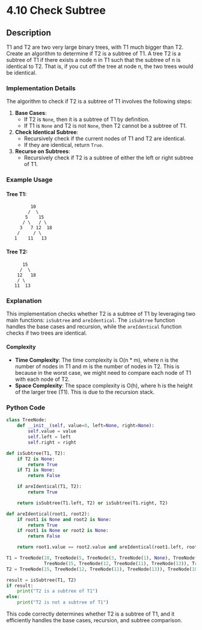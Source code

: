# 4.10 Check Subtree

## Description
T1 and T2 are two very large binary trees, with T1 much bigger than T2. Create an algorithm to determine if T2 is a subtree of T1. A tree T2 is a subtree of T1 if there exists a node n in T1 such that the subtree of n is identical to T2. That is, if you cut off the tree at node n, the two trees would be identical.

### Implementation Details
The algorithm to check if T2 is a subtree of T1 involves the following steps:

1. **Base Cases**:
   - If T2 is `None`, then it is a subtree of T1 by definition.
   - If T1 is `None` and T2 is not `None`, then T2 cannot be a subtree of T1.
2. **Check Identical Subtree**:
   - Recursively check if the current nodes of T1 and T2 are identical.
   - If they are identical, return `True`.
3. **Recurse on Subtrees**:
   - Recursively check if T2 is a subtree of either the left or right subtree of T1.

### Example Usage
#### Tree T1:
             10
            /  \
           5    15
          / \   / \
         3   7 12  18
        /     / \
       1    11   13

#### Tree T2:
          15
         /  \
        12   18
        / \
       11  13


### Explanation
This implementation checks whether T2 is a subtree of T1 by leveraging two main functions: `isSubtree` and `areIdentical`. The `isSubtree` function handles the base cases and recursion, while the `areIdentical` function checks if two trees are identical.

#### Complexity
- **Time Complexity**: The time complexity is O(n * m), where n is the number of nodes in T1 and m is the number of nodes in T2. This is because in the worst case, we might need to compare each node of T1 with each node of T2.
- **Space Complexity**: The space complexity is O(h), where h is the height of the larger tree (T1). This is due to the recursion stack.

### Python Code
```python
class TreeNode:
    def __init__(self, value=0, left=None, right=None):
        self.value = value
        self.left = left
        self.right = right

def isSubtree(T1, T2):
    if T2 is None:
        return True
    if T1 is None:
        return False

    if areIdentical(T1, T2):
        return True

    return isSubtree(T1.left, T2) or isSubtree(T1.right, T2)

def areIdentical(root1, root2):
    if root1 is None and root2 is None:
        return True
    if root1 is None or root2 is None:
        return False

    return root1.value == root2.value and areIdentical(root1.left, root2.left) and areIdentical(root1.right, root2.right)

T1 = TreeNode(10, TreeNode(5, TreeNode(3, TreeNode(1), None), TreeNode(7)),
              TreeNode(15, TreeNode(12, TreeNode(11), TreeNode(13)), TreeNode(18)))
T2 = TreeNode(15, TreeNode(12, TreeNode(11), TreeNode(13)), TreeNode(18))

result = isSubtree(T1, T2)
if result:
    print("T2 is a subtree of T1")
else:
    print("T2 is not a subtree of T1")
```

This code correctly determines whether T2 is a subtree of T1, and it efficiently handles the base cases, recursion, and subtree comparison.

